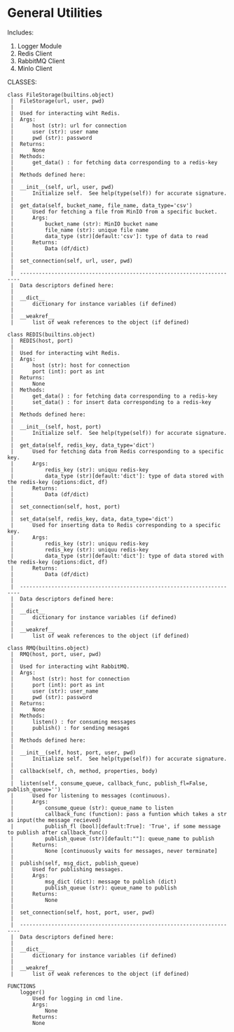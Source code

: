 # General Utilities

Includes:
1. Logger Module
2. Redis Client
3. RabbitMQ Client
4. MinIo Client



CLASSES:
    
    class FileStorage(builtins.object)
     |  FileStorage(url, user, pwd)
     |  
     |  Used for interacting wiht Redis.
     |  Args:
     |      host (str): url for connection
     |      user (str): user name
     |      pwd (str): password
     |  Returns:
     |      None
     |  Methods:
     |      get_data() : for fetching data corresponding to a redis-key
     |  
     |  Methods defined here:
     |  
     |  __init__(self, url, user, pwd)
     |      Initialize self.  See help(type(self)) for accurate signature.
     |  
     |  get_data(self, bucket_name, file_name, data_type='csv')
     |      Used for fetching a file from MinIO from a specific bucket.
     |      Args:
     |          bucket_name (str): MinIO bucket name
     |          file_name (str): unique file name 
     |          data_type (str)[default:'csv']: type of data to read
     |      Returns:
     |          Data (df/dict)
     |  
     |  set_connection(self, url, user, pwd)
     |  
     |  ----------------------------------------------------------------------
     |  Data descriptors defined here:
     |  
     |  __dict__
     |      dictionary for instance variables (if defined)
     |  
     |  __weakref__
     |      list of weak references to the object (if defined)
    
    class REDIS(builtins.object)
     |  REDIS(host, port)
     |  
     |  Used for interacting wiht Redis.
     |  Args:
     |      host (str): host for connection
     |      port (int): port as int
     |  Returns:
     |      None
     |  Methods:
     |      get_data() : for fetching data corresponding to a redis-key
     |      set_data() : for insert data corresponding to a redis-key
     |  
     |  Methods defined here:
     |  
     |  __init__(self, host, port)
     |      Initialize self.  See help(type(self)) for accurate signature.
     |  
     |  get_data(self, redis_key, data_type='dict')
     |      Used for fetching data from Redis corresponding to a specific key.
     |      Args:
     |          redis_key (str): uniquu redis-key
     |          data_type (str)[default:'dict']: type of data stored with the redis-key (options:dict, df) 
     |      Returns:
     |          Data (df/dict)
     |  
     |  set_connection(self, host, port)
     |  
     |  set_data(self, redis_key, data, data_type='dict')
     |      Used for inserting data to Redis corresponding to a specific key.
     |      Args:
     |          redis_key (str): uniquu redis-key
     |          redis_key (str): uniquu redis-key
     |          data_type (str)[default:'dict']: type of data stored with the redis-key (options:dict, df) 
     |      Returns:
     |          Data (df/dict)
     |  
     |  ----------------------------------------------------------------------
     |  Data descriptors defined here:
     |  
     |  __dict__
     |      dictionary for instance variables (if defined)
     |  
     |  __weakref__
     |      list of weak references to the object (if defined)
    
    class RMQ(builtins.object)
     |  RMQ(host, port, user, pwd)
     |  
     |  Used for interacting wiht RabbitMQ.
     |  Args:
     |      host (str): host for connection
     |      port (int): port as int
     |      user (str): user_name
     |      pwd (str): password
     |  Returns:
     |      None
     |  Methods:
     |      listen() : for consuming messages
     |      publish() : for sending mesages
     |  
     |  Methods defined here:
     |  
     |  __init__(self, host, port, user, pwd)
     |      Initialize self.  See help(type(self)) for accurate signature.
     |  
     |  callback(self, ch, method, properties, body)
     |  
     |  listen(self, consume_queue, callback_func, publish_fl=False, publish_queue='')
     |      Used for listening to messages (continuous).
     |      Args:
     |          consume_queue (str): queue_name to listen
     |          callback_func (function): pass a funtion which takes a str as input(the message recieved)
     |          publish_fl (bool)[default:True]: 'True', if some message to publish after callback_func()
     |          publish_queue (str)[default:""]: queue_name to publish
     |      Returns:
     |          None [continuously waits for messages, never terminate]
     |  
     |  publish(self, msg_dict, publish_queue)
     |      Used for publishing messages.
     |      Args:
     |          msg_dict (dict): message to publish (dict)
     |          publish_queue (str): queue_name to publish
     |      Returns:
     |          None
     |  
     |  set_connection(self, host, port, user, pwd)
     |  
     |  ----------------------------------------------------------------------
     |  Data descriptors defined here:
     |  
     |  __dict__
     |      dictionary for instance variables (if defined)
     |  
     |  __weakref__
     |      list of weak references to the object (if defined)

	FUNCTIONS
	    logger()
	        Used for logging in cmd line.
	        Args:
	            None
	        Returns:
            None